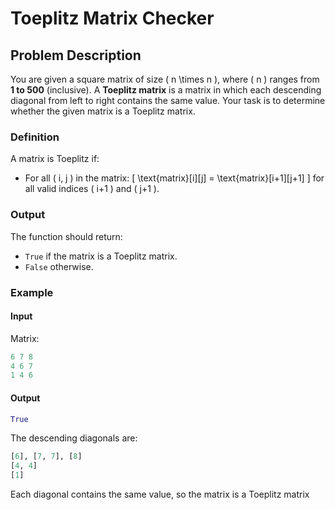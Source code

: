 # Toeplitz Matrix Checker

## Problem Description

You are given a square matrix of size \( n \times n \), where \( n \) ranges from **1 to 500** (inclusive). A **Toeplitz matrix** is a matrix in which each descending diagonal from left to right contains the same value. Your task is to determine whether the given matrix is a Toeplitz matrix.

### Definition

A matrix is Toeplitz if:

- For all \( i, j \) in the matrix:
  \[
  \text{matrix}[i][j] = \text{matrix}[i+1][j+1]
  \]
  for all valid indices \( i+1 \) and \( j+1 \).

### Output

The function should return:

- `True` if the matrix is a Toeplitz matrix.
- `False` otherwise.

### Example

#### Input

Matrix:

```python
6 7 8
4 6 7
1 4 6
```

#### Output

```python
True
```

The descending diagonals are:

```python
[6], [7, 7], [8]
[4, 4]
[1]
```

Each diagonal contains the same value, so the matrix is a Toeplitz matrix

